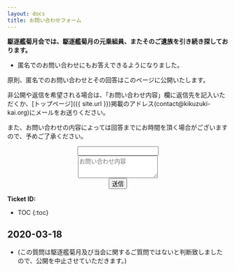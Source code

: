 ```yaml
---
layout: docs
title: お問い合わせフォーム
---
```


**駆逐艦菊月会では、駆逐艦菊月の元乗組員、またそのご遺族を引き続き探しております。**

- 匿名でのお問い合わせにもお答えできるようになりました。

原則、匿名でのお問い合わせとその回答はこのページに公開いたします。

非公開や返信を希望される場合は、「お問い合わせ内容」欄に返信先を記入いただくか、[トップページ]({{ site.url }})掲載のアドレス(contact@kikuzuki<span class="obfuscate">-</span>kai.org)にメールをお送りください。

また、お問い合わせの内容によっては回答までにお時間を頂く場合がございますので、予めご了承ください。

<div align="center">
<form name="contact" action="/" method="POST" netlify-honeypot="bot-field" netlify>
  <div class="form-group hidden">
    <input name="bot-field" />
  </div>
  <div class="form-group">
    <textarea class="controls" name="inquiry" placeholder="お問い合わせ内容" rows="3" required></textarea>
  </div>
  <button type="submit" class="button">送信</button>
</form>
</div>

**Ticket ID:**
- TOC
{:toc}

## 2020-03-18
- (この質問は駆逐艦菊月及び当会に関するご質問ではないと判断致しましたので、公開を中止させていただきます。)

<!--

- 質問: 
菊月保存会の社章「月輪に覗き菊」は寄贈されたのですか？
- 回答: 
いいえ。当該図案に関する譲渡契約は無く、また著作者人格権は消滅しておりません。

-->
